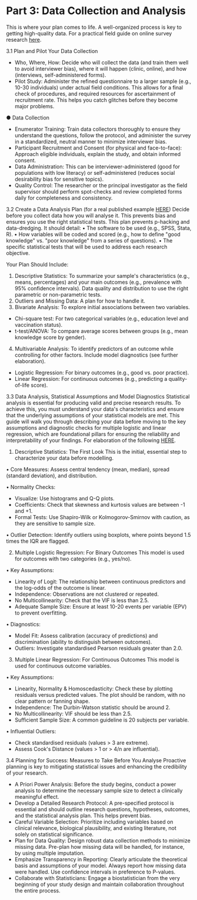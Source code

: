 # Part 3: Data Collection and Analysis

This is where your plan comes to life. A well-organized process is key to getting high-quality data. For a practical field guide on online survey research [here](https://drive.google.com/file/d/19q75tjplzmiTPv1flYbRzs-0XVnsljtN/view?usp=share_link).

3.1 Plan and Pilot Your Data Collection

* Who, Where, How: Decide who will collect the data (and train them well to avoid interviewer bias), where it will happen (clinic, online), and how (interviews, self-administered forms).
* Pilot Study: Administer the refined questionnaire to a larger sample (e.g., 10-30 individuals) under actual field conditions. This allows for a final check of procedures, and required resources for ascertainment of recruitment rate. This helps you catch glitches before they become major problems.

● Data Collection

* Enumerator Training: Train data collectors thoroughly to ensure they understand the questions, follow the protocol, and administer the survey in a standardized, neutral manner to minimize interviewer bias.
* Participant Recruitment and Consent (for physical and face-to-face): Approach eligible individuals, explain the study, and obtain informed consent.
* Data Administration: This can be interviewer-administered (good for populations with low literacy) or self-administered (reduces social desirability bias for sensitive topics).
* Quality Control: The researcher or the principal investigator as the field supervisor should perform spot-checks and review completed forms daily for completeness and consistency.

3.2 Create a Data Analysis Plan (for a real published example [HERE](https://drive.google.com/file/d/1BvTn5cu9v4rIhfUJDMee8gjc4Z6wyH7v/view?usp=share_link)) Decide before you collect data how you will analyse it. This prevents bias and ensures you use the right statistical tests. This plan prevents p-hacking and data-dredging. It should detail: • The software to be used (e.g., SPSS, Stata, R). • How variables will be coded and scored (e.g., how to define "good knowledge" vs. "poor knowledge" from a series of questions). • The specific statistical tests that will be used to address each research objective.

Your Plan Should Include:

1. Descriptive Statistics: To summarize your sample's characteristics (e.g., means, percentages) and your main outcomes (e.g., prevalence with 95% confidence intervals). Data quality and distribution to use the right parametric or non-parametric tests.
2. Outliers and Missing Data: A plan for how to handle it.
3. Bivariate Analysis: To explore initial associations between two variables.

* Chi-square test: For two categorical variables (e.g., education level and vaccination status).
* t-test/ANOVA: To compare average scores between groups (e.g., mean knowledge score by gender).

4. Multivariable Analysis: To identify predictors of an outcome while controlling for other factors. Include model diagnostics (see further elaboration).

* Logistic Regression: For binary outcomes (e.g., good vs. poor practice).
* Linear Regression: For continuous outcomes (e.g., predicting a quality-of-life score).

3.3 Data Analysis, Statistical Assumptions and Model Diagnostics Statistical analysis is essential for producing valid and precise research results. To achieve this, you must understand your data's characteristics and ensure that the underlying assumptions of your statistical models are met. This guide will walk you through describing your data before moving to the key assumptions and diagnostic checks for multiple logistic and linear regression, which are foundational pillars for ensuring the reliability and interpretability of your findings. For elaboration of the following [HERE](https://drive.google.com/file/d/1HkkE10fEqBEMVdSAZo1naFm1jABaBOGz/view?usp=share_link).

1. Descriptive Statistics: The First Look This is the initial, essential step to characterize your data before modelling.

• Core Measures: Assess central tendency (mean, median), spread (standard deviation), and distribution.

• Normality Checks:

* Visualize: Use histograms and Q-Q plots.
* Coefficients: Check that skewness and kurtosis values are between -1 and +1.
* Formal Tests: Use Shapiro-Wilk or Kolmogorov-Smirnov with caution, as they are sensitive to sample size.

• Outlier Detection: Identify outliers using boxplots, where points beyond 1.5 times the IQR are flagged.

2. Multiple Logistic Regression: For Binary Outcomes This model is used for outcomes with two categories (e.g., yes/no).

• Key Assumptions:

* Linearity of Logit: The relationship between continuous predictors and the log-odds of the outcome is linear.
* Independence: Observations are not clustered or repeated.
* No Multicollinearity: Check that the VIF is less than 2.5.
* Adequate Sample Size: Ensure at least 10-20 events per variable (EPV) to prevent overfitting.

• Diagnostics:

* Model Fit: Assess calibration (accuracy of predictions) and discrimination (ability to distinguish between outcomes).
* Outliers: Investigate standardised Pearson residuals greater than 2.0.

3. Multiple Linear Regression: For Continuous Outcomes This model is used for continuous outcome variables.

• Key Assumptions:

* Linearity, Normality & Homoscedasticity: Check these by plotting residuals versus predicted values. The plot should be random, with no clear pattern or fanning shape.
* Independence: The Durbin-Watson statistic should be around 2.
* No Multicollinearity: VIF should be less than 2.5.
* Sufficient Sample Size: A common guideline is 20 subjects per variable.

• Influential Outliers:

* Check standardised residuals (values > 3 are extreme).
* Assess Cook's Distance (values > 1 or > 4/n are influential).

3.4 Planning for Success: Measures to Take Before You Analyse Proactive planning is key to mitigating statistical issues and enhancing the credibility of your research.

* A Priori Power Analysis: Before the study begins, conduct a power analysis to determine the necessary sample size to detect a clinically meaningful effect.
* Develop a Detailed Research Protocol: A pre-specified protocol is essential and should outline research questions, hypotheses, outcomes, and the statistical analysis plan. This helps prevent bias.
* Careful Variable Selection: Prioritize including variables based on clinical relevance, biological plausibility, and existing literature, not solely on statistical significance.
* Plan for Data Quality: Design robust data collection methods to minimize missing data. Pre-plan how missing data will be handled, for instance, by using multiple imputation.
* Emphasize Transparency in Reporting: Clearly articulate the theoretical basis and assumptions of your model. Always report how missing data were handled. Use confidence intervals in preference to P-values.
* Collaborate with Statisticians: Engage a biostatistician from the very beginning of your study design and maintain collaboration throughout the entire process.
